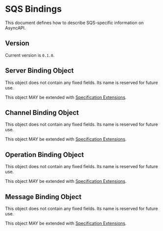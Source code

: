 # SQS Bindings

This document defines how to describe SQS-specific information on AsyncAPI.

<a name="version"></a>

## Version

Current version is `0.1.0`.


<a name="server"></a>

## Server Binding Object

This object does not contain any fixed fields. Its name is reserved for future use.

This object MAY be extended with [Specification Extensions](https://github.com/asyncapi/spec/blob/master/spec/asyncapi.md#specification-extensions).



<a name="channel"></a>

## Channel Binding Object

This object does not contain any fixed fields. Its name is reserved for future use.

This object MAY be extended with [Specification Extensions](https://github.com/asyncapi/spec/blob/master/spec/asyncapi.md#specification-extensions).



<a name="operation"></a>

## Operation Binding Object

This object does not contain any fixed fields. Its name is reserved for future use.

This object MAY be extended with [Specification Extensions](https://github.com/asyncapi/spec/blob/master/spec/asyncapi.md#specification-extensions).



<a name="message"></a>

## Message Binding Object

This object does not contain any fixed fields. Its name is reserved for future use.

This object MAY be extended with [Specification Extensions](https://github.com/asyncapi/spec/blob/master/spec/asyncapi.md#specification-extensions).
